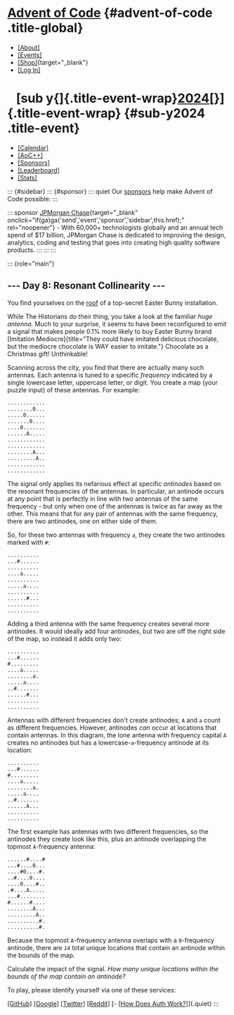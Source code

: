 <div>

<div>

# [Advent of Code](/) {#advent-of-code .title-global}

-   [\[About\]](/2024/about)
-   [\[Events\]](/2024/events)
-   [\[Shop\]](https://cottonbureau.com/people/advent-of-code){target="_blank"}
-   [\[Log In\]](/2024/auth/login)

</div>

<div>

#    [sub y{]{.title-event-wrap}[2024](/2024)[}]{.title-event-wrap} {#sub-y2024 .title-event}

-   [\[Calendar\]](/2024)
-   [\[AoC++\]](/2024/support)
-   [\[Sponsors\]](/2024/sponsors)
-   [\[Leaderboard\]](/2024/leaderboard)
-   [\[Stats\]](/2024/stats)

</div>

</div>

::: {#sidebar}
::: {#sponsor}
::: quiet
Our [sponsors](/2024/sponsors) help make Advent of Code possible:
:::

::: sponsor
[JPMorgan
Chase](/2024/sponsors/redirect?url=https%3A%2F%2Fwww%2Ejpmorgan%2Ecom%2F){target="_blank"
onclick="if(ga)ga('send','event','sponsor','sidebar',this.href);"
rel="noopener"} - With 60,000+ technologists globally and an annual tech
spend of \$17 billion, JPMorgan Chase is dedicated to improving the
design, analytics, coding and testing that goes into creating high
quality software products.
:::
:::
:::

::: {role="main"}
## \-\-- Day 8: Resonant Collinearity \-\--

You find yourselves on the [roof](/2016/day/25) of a top-secret Easter
Bunny installation.

While The Historians do their thing, you take a look at the familiar
*huge antenna*. Much to your surprise, it seems to have been
reconfigured to emit a signal that makes people 0.1% more likely to buy
Easter Bunny brand [Imitation
Mediocre]{title="They could have imitated delicious chocolate, but the mediocre chocolate is WAY easier to imitate."}
Chocolate as a Christmas gift! Unthinkable!

Scanning across the city, you find that there are actually many such
antennas. Each antenna is tuned to a specific *frequency* indicated by a
single lowercase letter, uppercase letter, or digit. You create a map
(your puzzle input) of these antennas. For example:

    ............
    ........0...
    .....0......
    .......0....
    ....0.......
    ......A.....
    ............
    ............
    ........A...
    .........A..
    ............
    ............

The signal only applies its nefarious effect at specific *antinodes*
based on the resonant frequencies of the antennas. In particular, an
antinode occurs at any point that is perfectly in line with two antennas
of the same frequency - but only when one of the antennas is twice as
far away as the other. This means that for any pair of antennas with the
same frequency, there are two antinodes, one on either side of them.

So, for these two antennas with frequency `a`, they create the two
antinodes marked with `#`:

    ..........
    ...#......
    ..........
    ....a.....
    ..........
    .....a....
    ..........
    ......#...
    ..........
    ..........

Adding a third antenna with the same frequency creates several more
antinodes. It would ideally add four antinodes, but two are off the
right side of the map, so instead it adds only two:

    ..........
    ...#......
    #.........
    ....a.....
    ........a.
    .....a....
    ..#.......
    ......#...
    ..........
    ..........

Antennas with different frequencies don\'t create antinodes; `A` and `a`
count as different frequencies. However, antinodes *can* occur at
locations that contain antennas. In this diagram, the lone antenna with
frequency capital `A` creates no antinodes but has a
lowercase-`a`-frequency antinode at its location:

    ..........
    ...#......
    #.........
    ....a.....
    ........a.
    .....a....
    ..#.......
    ......A...
    ..........
    ..........

The first example has antennas with two different frequencies, so the
antinodes they create look like this, plus an antinode overlapping the
topmost `A`-frequency antenna:

    ......#....#
    ...#....0...
    ....#0....#.
    ..#....0....
    ....0....#..
    .#....A.....
    ...#........
    #......#....
    ........A...
    .........A..
    ..........#.
    ..........#.

Because the topmost `A`-frequency antenna overlaps with a `0`-frequency
antinode, there are *`14`* total unique locations that contain an
antinode within the bounds of the map.

Calculate the impact of the signal. *How many unique locations within
the bounds of the map contain an antinode?*

To play, please identify yourself via one of these services:

[\[GitHub\]](/auth/github) [\[Google\]](/auth/google)
[\[Twitter\]](/auth/twitter) [\[Reddit\]](/auth/reddit) [- [\[How Does
Auth Work?\]](/about#faq_auth)]{.quiet}
:::
